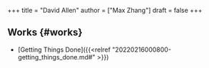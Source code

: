 +++
title = "David Allen"
author = ["Max Zhang"]
draft = false
+++

## Works {#works}

-   [Getting Things Done]({{<relref "20220216000800-getting_things_done.md#" >}})